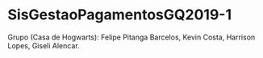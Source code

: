 # SisGestaoPagamentosGQ2019-1
Grupo (Casa de Hogwarts): Felipe Pitanga Barcelos, Kevin Costa, Harrison Lopes, Giseli Alencar.
